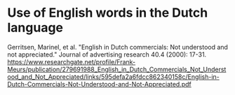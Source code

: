 # Use of English words in the Dutch language

Gerritsen, Marinel, et al. "English in Dutch commercials: Not understood and not appreciated." Journal of advertising research 40.4 (2000): 17-31. https://www.researchgate.net/profile/Frank-Meurs/publication/279691988_English_in_Dutch_Commercials_Not_Understood_and_Not_Appreciated/links/595defa2a6fdcc862340158c/English-in-Dutch-Commercials-Not-Understood-and-Not-Appreciated.pdf
